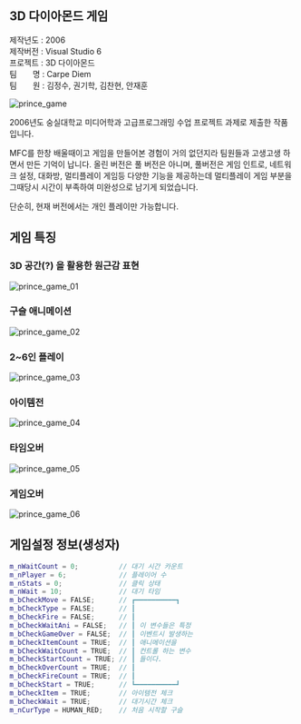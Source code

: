 ## 3D 다이아몬드 게임

제작년도 : 2006  
제작버전 : Visual Studio 6  
프로젝트 : 3D 다이아몬드  
팀　　명 : Carpe Diem  
팀　　원 : 김정수, 권기학, 김찬현, 안재훈

![prince_game](https://user-images.githubusercontent.com/112194029/189132153-c06ffee6-7287-41f3-803d-26e8a828edc8.jpg)


2006년도 숭실대학교 미디어학과 고급프로그래밍 수업 프로젝트 과제로 제출한 작품입니다. 

MFC를 한창 배울때이고 게임을 만들어본 경험이 거의 없던지라 팀원들과 고생고생 하면서 만든 기억이 납니다. 올린 버전은 풀 버전은 아니며, 풀버전은 게임 인트로, 네트워크 설정, 대화방, 멀티플레이 게임등 다양한 기능을 제공하는데 멀티플레이 게임 부분을 그때당시 시간이 부족하여 미완성으로 남기게 되었습니다.

단순히, 현재 버전에서는 개인 플레이만 가능합니다.  


## 게임 특징
### 3D 공간(?) 을 활용한 원근감 표현
![prince_game_01](https://user-images.githubusercontent.com/112194029/189133100-dfa7991f-fdb8-462e-b069-bd12db14fc7a.jpg)

### 구슬 애니메이션 
![prince_game_02](https://user-images.githubusercontent.com/112194029/189133105-11cf2377-68bf-49d1-a796-798ad6e1f428.jpg)

### 2~6인 플레이
![prince_game_03](https://user-images.githubusercontent.com/112194029/189133107-afee57e6-b399-479c-9370-f316454b168a.jpg)

### 아이템전
![prince_game_04](https://user-images.githubusercontent.com/112194029/189133108-382b6cd9-2e38-4c3f-a81d-b6686abcfa75.jpg)

### 타임오버
![prince_game_05](https://user-images.githubusercontent.com/112194029/189133110-e9130e47-7e5c-4692-9599-f5c9ef962142.jpg)

### 게임오버
![prince_game_06](https://user-images.githubusercontent.com/112194029/189133112-5ff71447-7c8e-4ab8-82fe-fb53c1295914.jpg)



## 게임설정 정보(생성자)
```c++
m_nWaitCount = 0;          // 대기 시간 카운트 
m_nPlayer = 6;             // 플레이어 수
m_nStats = 0;              // 클릭 상태
m_nWait = 10;              // 대기 타임
m_bCheckMove = FALSE;      // ┏━━━━━━━━━━┓
m_bCheckType = FALSE;      // ┃                 
m_bCheckFire = FALSE;      // ┃                 
m_bCheckWaitAni = FALSE;   // ┃ 이 변수들은 특정  
m_bCheckGameOver = FALSE;  // ┃ 이벤트시 발생하는 
m_bCheckItemCount = TRUE;  // ┃ 애니메이션을      
m_bCheckWaitCount = TRUE;  // ┃ 컨트롤 하는 변수  
m_bCheckStartCount = TRUE; // ┃ 들이다.          
m_bCheckOverCount = TRUE;  // ┃                 
m_bCheckFireCount = TRUE;  // ┃                 
m_bCheckStart = TRUE;      // ┗━━━━━━━━━━┛ 
m_bCheckItem = TRUE;       // 아이템전 체크
m_bCheckWait = TRUE;       // 대기시간 체크
m_nCurType = HUMAN_RED;    // 처음 시작할 구슬
```
